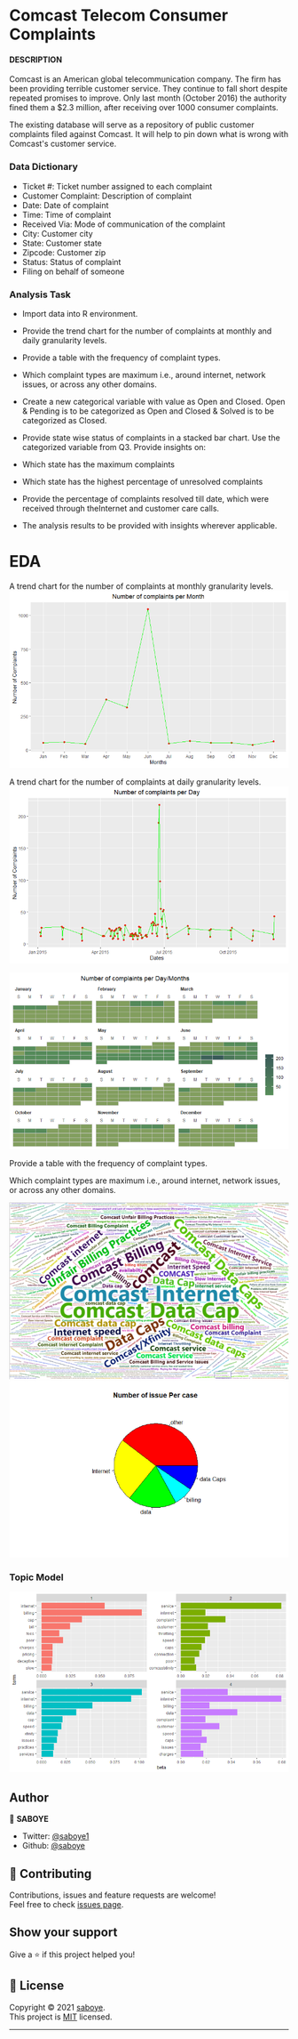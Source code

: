 # Comcast Telecom Consumer Complaints

#### DESCRIPTION

Comcast is an American global telecommunication company. The firm has been providing terrible customer service. They continue to fall short despite repeated promises to improve. Only last month (October 2016) the authority fined them a $2.3 million, after receiving over 1000 consumer complaints.

The existing database will serve as a repository of public customer complaints filed against Comcast. It will help to pin down what is wrong with Comcast's customer service.

### Data Dictionary

- Ticket #: Ticket number assigned to each complaint
- Customer Complaint: Description of complaint
- Date: Date of complaint
- Time: Time of complaint
- Received Via: Mode of communication of the complaint
- City: Customer city
- State: Customer state
- Zipcode: Customer zip
- Status: Status of complaint
- Filing on behalf of someone

### Analysis Task

- Import data into R environment.
- Provide the trend chart for the number of complaints at monthly and daily granularity levels.
- Provide a table with the frequency of complaint types.

- Which complaint types are maximum i.e., around internet, network issues, or across any other domains.
- Create a new categorical variable with value as Open and Closed. Open & Pending is to be categorized as Open and Closed & Solved is to be categorized as Closed.
- Provide state wise status of complaints in a stacked bar chart. Use the categorized variable from Q3. Provide insights on:

- Which state has the maximum complaints
- Which state has the highest percentage of unresolved complaints
- Provide the percentage of complaints resolved till date, which were received through theInternet and customer care calls.

- The analysis results to be provided with insights wherever applicable.


# EDA 
A trend chart for the number of complaints at monthly  granularity levels.
<img src="/images/Number_of_complaints_Per_Month.png" alt="Monthly" >

A trend chart for the number of complaints at  daily granularity levels.
<img src="/images/Number_of_Complaints.png" alt="daily" >

<img src="images/Number%20of%20Complaints%20Yearly.png" alt="daily" >

Provide a table with the frequency of complaint types.

Which complaint types are maximum i.e., around internet, network issues, or across any other domains.

<img src="/images/Word_cloud.png" alt="daily" >

<img src="/images/Number_of_issue_per_Case.png" alt="daily" >

### Topic Model 

<img src="/images/topisc2.png" alt="daily" >


## Author

👤 **SABOYE**

* Twitter: [@saboye1](https://twitter.com/saboye1 )
* Github: [@saboye](https://github.com/saboye)

## 🤝 Contributing

Contributions, issues and feature requests are welcome!<br />Feel free to check [issues page](https://github.com/saboye/Comcast-Telecom-Consumer-Complaints/issues).

## Show your support

Give a ⭐️ if this project helped you!

## 📝 License

Copyright © 2021 [saboye](https://github.com/saboye).<br />
This project is [MIT](https://github.com/saboye/Comcast-Telecom-Consumer-Complaints/blob/master/LICENSE) licensed.

***
